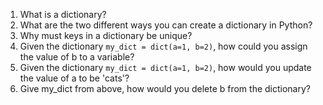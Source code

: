 1.  What is a dictionary?
2.  What are the two different ways you can create a dictionary in Python?
3.  Why must keys in a dictionary be unique?
4.  Given the dictionary `my_dict = dict(a=1, b=2)`, how could you assign the value of b to a variable?
5.  Given the dictionary `my_dict = dict(a=1, b=2)`, how would you update the value of a to be 'cats'?
6.  Give my_dict from above, how would you delete b from the dictionary?
